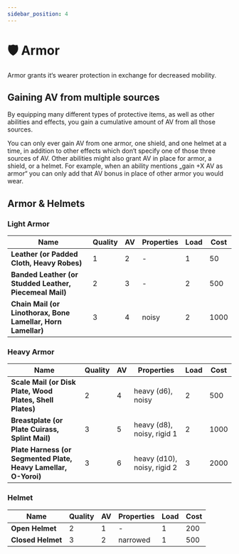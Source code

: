 ```yaml
---
sidebar_position: 4
---
```


# 🛡️ Armor

Armor grants it‘s wearer protection in exchange for decreased mobility.

## Gaining AV from multiple sources

By equipping many different types of protective items, as well as other abilities and effects, you gain a cumulative amount of AV from all those sources.

You can only ever gain AV from one armor, one shield, and one helmet at a time, in addition to other effects which don‘t specify one of those three sources of AV. Other abilities might also grant AV in place for armor, a shield, or a helmet. For example, when an ability mentions „gain +X AV as armor“ you can only add that AV bonus in place of other armor you would wear.

## Armor & Helmets

### Light Armor 
Name | Quality | AV | Properties | Load | Cost
--- | --- | --- | --- | --- | ---
**Leather (or Padded Cloth, Heavy Robes)**  | 1  | 2  | - | 1  | 50
**Banded Leather (or Studded Leather, Piecemeal Mail)**  | 2  | 3  | - | 2  | 500
**Chain Mail (or Linothorax, Bone Lamellar, Horn Lamellar)**  | 3  | 4  | noisy  | 2  | 1000


### Heavy Armor 
Name | Quality | AV | Properties | Load | Cost
--- | --- | --- | --- | --- | ---
**Scale Mail (or Disk Plate, Wood Plates, Shell Plates)**  | 2  | 4  | heavy (d6), noisy  | 2  | 500
**Breastplate (or Plate Cuirass, Splint Mail)**  | 3  | 5  | heavy (d8), noisy, rigid 1  | 2  | 1000
**Plate Harness (or Segmented Plate, Heavy Lamellar, O-Yoroi)**  | 3  | 6  | heavy (d10), noisy, rigid 2  | 3  | 2000


### Helmet 
Name | Quality | AV | Properties | Load | Cost
--- | --- | --- | --- | --- | ---
**Open Helmet**  | 2  | 1  | - | 1  | 200
**Closed Helmet**  | 3  | 2  | narrowed  | 1  | 500

